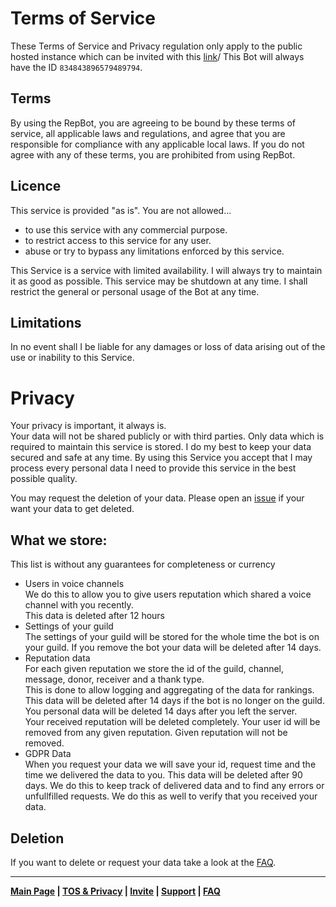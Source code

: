 # Terms of Service

These Terms of Service and Privacy regulation only apply to the public hosted instance which can be invited with this
[link](https://discord.com/api/oauth2/authorize?client_id=834843896579489794&permissions=1342532672&scope=bot%20applications.commands)/
This Bot will always have the ID `834843896579489794`.

## Terms

By using the RepBot, you are agreeing to be bound by these terms of service, all applicable laws and regulations, and
agree that you are responsible for compliance with any applicable local laws. If you do not agree with any of these
terms, you are prohibited from using RepBot.

## Licence

This service is provided "as is". You are not allowed...

- to use this service with any commercial purpose.
- to restrict access to this service for any user.
- abuse or try to bypass any limitations enforced by this service.

This Service is a service with limited availability. I will always try to maintain it as good as possible. This service
may be shutdown at any time. I shall restrict the general or personal usage of the Bot at any time.

## Limitations

In no event shall I be liable for any damages or loss of data arising out of the use or inability to this Service.

# Privacy

Your privacy is important, it always is.\
Your data will not be shared publicly or with third parties. Only data which is required to maintain this service is
stored. I do my best to keep your data secured and safe at any time. By using this Service you accept that I may process
every personal data I need to provide this service in the best possible quality.

You may request the deletion of your data. Please open
an [issue](https://github.com/RainbowDashLabs/reputation-bot/issues) if your want your data to get deleted.

## What we store:

This list is without any guarantees for completeness or currency

- Users in voice channels\
  We do this to allow you to give users reputation which shared a voice channel with you recently.\
  This data is deleted after 12 hours
- Settings of your guild\
  The settings of your guild will be stored for the whole time the bot is on your guild. If you remove the bot your data
  will be deleted after 14 days.
- Reputation data\
  For each given reputation we store the id of the guild, channel, message, donor, receiver and a thank type.\
  This is done to allow logging and aggregating of the data for rankings.\
  This data will be deleted after 14 days if the bot is no longer on the guild.\
  You personal data will be deleted 14 days after you left the server.\
  Your received reputation will be deleted completely. Your user id will be removed from any given reputation. Given
  reputation will not be removed.
- GDPR Data\
  When you request your data we will save your id, request time and the time we delivered the data to you. This data
  will be deleted after 90 days. We do this to keep track of delivered data and to find any errors or unfullfilled
  requests. We do this as well to verify that you received your data.

## Deletion

If you want to delete or request your data take a look at
the [FAQ](https://rainbowdashlabs.github.io/reputation-bot/faq).
  
---
**[Main Page](https://rainbowdashlabs.github.io/reputation-bot/)
| [TOS & Privacy](https://rainbowdashlabs.github.io/reputation-bot/tos-privacy)
| [Invite](https://discord.com/api/oauth2/authorize?client_id=834843896579489794&permissions=1342532672&scope=bot%20applications.commands)
| [Support](https://discord.gg/5DrGmz7pHj) | [FAQ](https://rainbowdashlabs.github.io/reputation-bot/faq)**
